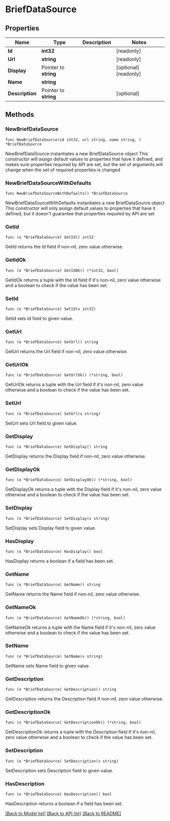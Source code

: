 # BriefDataSource

## Properties

Name | Type | Description | Notes
------------ | ------------- | ------------- | -------------
**Id** | **int32** |  | [readonly] 
**Url** | **string** |  | [readonly] 
**Display** | Pointer to **string** |  | [optional] [readonly] 
**Name** | **string** |  | 
**Description** | Pointer to **string** |  | [optional] 

## Methods

### NewBriefDataSource

`func NewBriefDataSource(id int32, url string, name string, ) *BriefDataSource`

NewBriefDataSource instantiates a new BriefDataSource object
This constructor will assign default values to properties that have it defined,
and makes sure properties required by API are set, but the set of arguments
will change when the set of required properties is changed

### NewBriefDataSourceWithDefaults

`func NewBriefDataSourceWithDefaults() *BriefDataSource`

NewBriefDataSourceWithDefaults instantiates a new BriefDataSource object
This constructor will only assign default values to properties that have it defined,
but it doesn't guarantee that properties required by API are set

### GetId

`func (o *BriefDataSource) GetId() int32`

GetId returns the Id field if non-nil, zero value otherwise.

### GetIdOk

`func (o *BriefDataSource) GetIdOk() (*int32, bool)`

GetIdOk returns a tuple with the Id field if it's non-nil, zero value otherwise
and a boolean to check if the value has been set.

### SetId

`func (o *BriefDataSource) SetId(v int32)`

SetId sets Id field to given value.


### GetUrl

`func (o *BriefDataSource) GetUrl() string`

GetUrl returns the Url field if non-nil, zero value otherwise.

### GetUrlOk

`func (o *BriefDataSource) GetUrlOk() (*string, bool)`

GetUrlOk returns a tuple with the Url field if it's non-nil, zero value otherwise
and a boolean to check if the value has been set.

### SetUrl

`func (o *BriefDataSource) SetUrl(v string)`

SetUrl sets Url field to given value.


### GetDisplay

`func (o *BriefDataSource) GetDisplay() string`

GetDisplay returns the Display field if non-nil, zero value otherwise.

### GetDisplayOk

`func (o *BriefDataSource) GetDisplayOk() (*string, bool)`

GetDisplayOk returns a tuple with the Display field if it's non-nil, zero value otherwise
and a boolean to check if the value has been set.

### SetDisplay

`func (o *BriefDataSource) SetDisplay(v string)`

SetDisplay sets Display field to given value.

### HasDisplay

`func (o *BriefDataSource) HasDisplay() bool`

HasDisplay returns a boolean if a field has been set.

### GetName

`func (o *BriefDataSource) GetName() string`

GetName returns the Name field if non-nil, zero value otherwise.

### GetNameOk

`func (o *BriefDataSource) GetNameOk() (*string, bool)`

GetNameOk returns a tuple with the Name field if it's non-nil, zero value otherwise
and a boolean to check if the value has been set.

### SetName

`func (o *BriefDataSource) SetName(v string)`

SetName sets Name field to given value.


### GetDescription

`func (o *BriefDataSource) GetDescription() string`

GetDescription returns the Description field if non-nil, zero value otherwise.

### GetDescriptionOk

`func (o *BriefDataSource) GetDescriptionOk() (*string, bool)`

GetDescriptionOk returns a tuple with the Description field if it's non-nil, zero value otherwise
and a boolean to check if the value has been set.

### SetDescription

`func (o *BriefDataSource) SetDescription(v string)`

SetDescription sets Description field to given value.

### HasDescription

`func (o *BriefDataSource) HasDescription() bool`

HasDescription returns a boolean if a field has been set.


[[Back to Model list]](../README.md#documentation-for-models) [[Back to API list]](../README.md#documentation-for-api-endpoints) [[Back to README]](../README.md)



